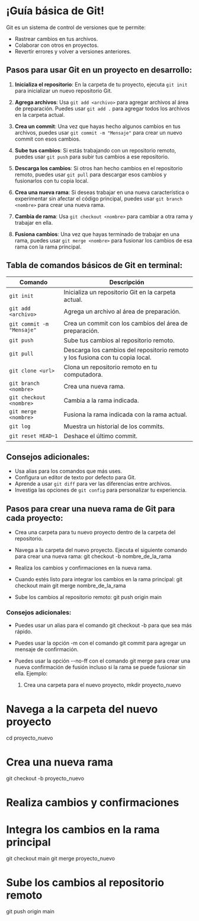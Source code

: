 # ¡Guía básica de Git!

Git es un sistema de control de versiones que te permite:

- Rastrear cambios en tus archivos.
- Colaborar con otros en proyectos.
- Revertir errores y volver a versiones anteriores.

## Pasos para usar Git en un proyecto en desarrollo:

1. **Inicializa el repositorio**: En la carpeta de tu proyecto, ejecuta `git init` para inicializar un nuevo repositorio Git.

2. **Agrega archivos**: Usa `git add <archivo>` para agregar archivos al área de preparación. Puedes usar `git add .` para agregar todos los archivos en la carpeta actual.

3. **Crea un commit**: Una vez que hayas hecho algunos cambios en tus archivos, puedes usar `git commit -m "Mensaje"` para crear un nuevo commit con esos cambios.

4. **Sube tus cambios**: Si estás trabajando con un repositorio remoto, puedes usar `git push` para subir tus cambios a ese repositorio.

5. **Descarga los cambios**: Si otros han hecho cambios en el repositorio remoto, puedes usar `git pull` para descargar esos cambios y fusionarlos con tu copia local.

6. **Crea una nueva rama**: Si deseas trabajar en una nueva característica o experimentar sin afectar el código principal, puedes usar `git branch <nombre>` para crear una nueva rama.

7. **Cambia de rama**: Usa `git checkout <nombre>` para cambiar a otra rama y trabajar en ella.

8. **Fusiona cambios**: Una vez que hayas terminado de trabajar en una rama, puedes usar `git merge <nombre>` para fusionar los cambios de esa rama con la rama principal.


## Tabla de comandos básicos de Git en terminal:

| Comando | Descripción |
| --- | --- |
| `git init` | Inicializa un repositorio Git en la carpeta actual. |
| `git add <archivo>` | Agrega un archivo al área de preparación. |
| `git commit -m "Mensaje"` | Crea un commit con los cambios del área de preparación. |
| `git push` | Sube tus cambios al repositorio remoto. |
| `git pull` | Descarga los cambios del repositorio remoto y los fusiona con tu copia local. |
| `git clone <url>` | Clona un repositorio remoto en tu computadora. |
| `git branch <nombre>` | Crea una nueva rama. |
| `git checkout <nombre>` | Cambia a la rama indicada. |
| `git merge <nombre>` | Fusiona la rama indicada con la rama actual. |
| `git log` | Muestra un historial de los commits. |
| `git reset HEAD~1` | Deshace el último commit. |

## Consejos adicionales:

- Usa alias para los comandos que más uses.
- Configura un editor de texto por defecto para Git.
- Aprende a usar `git diff` para ver las diferencias entre archivos.
- Investiga las opciones de `git config` para personalizar tu experiencia.


## Pasos para crear una nueva rama de Git para cada proyecto:

*  Crea una carpeta para tu nuevo proyecto dentro de la carpeta del repositorio.

*  Navega a la carpeta del nuevo proyecto.
Ejecuta el siguiente comando para crear una nueva rama:
git checkout -b nombre_de_la_rama
* Realiza los cambios y confirmaciones en la nueva rama.
* Cuando estés listo para integrar los cambios en la rama principal:
git checkout main
git merge nombre_de_la_rama
* Sube los cambios al repositorio remoto:
git push origin main


### Consejos adicionales:

* Puedes usar un alias para el comando git checkout -b para que sea más rápido.
* Puedes usar la opción -m con el comando git commit para agregar un mensaje de confirmación.
* Puedes usar la opción --no-ff con el comando git merge para crear una nueva confirmación de fusión incluso si la rama se puede fusionar sin ella.
Ejemplo:

    1.  Crea una carpeta para el nuevo proyecto, 
mkdir proyecto_nuevo

# Navega a la carpeta del nuevo proyecto
cd proyecto_nuevo

# Crea una nueva rama
git checkout -b proyecto_nuevo

# Realiza cambios y confirmaciones

# Integra los cambios en la rama principal
git checkout main
git merge proyecto_nuevo

# Sube los cambios al repositorio remoto
git push origin main
